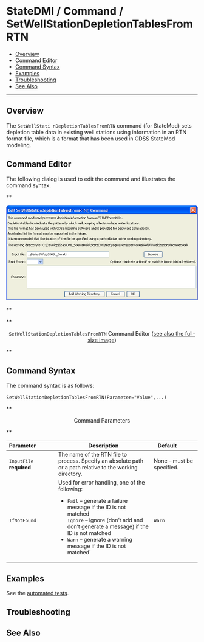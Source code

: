 # StateDMI / Command / SetWellStationDepletionTablesFromRTN #

* [Overview](#overview)
* [Command Editor](#command-editor)
* [Command Syntax](#command-syntax)
* [Examples](#examples)
* [Troubleshooting](#troubleshooting)
* [See Also](#see-also)

-------------------------

## Overview ##

The `SetWellStati nDepletionTablesFromRTN` command (for StateMod)
sets depletion table data in existing well stations using information in an RTN format file,
which is a format that has been used in CDSS StateMod modeling.

## Command Editor ##

The following dialog is used to edit the command and illustrates the command syntax.

**<p style="text-align: center;">
![SetWellStationDepletionTablesFromRTN](SetWellStationDepletionTablesFromRTN.png)
</p>**

**<p style="text-align: center;">
`SetWellStationDepletionTablesFromRTN` Command Editor (<a href="../SetWellStationDepletionTablesFromRTN.png">see also the full-size image</a>)
</p>**

## Command Syntax ##

The command syntax is as follows:

```text
SetWellStationDepletionTablesFromRTN(Parameter="Value",...)
```
**<p style="text-align: center;">
Command Parameters
</p>**

| **Parameter**&nbsp;&nbsp;&nbsp;&nbsp;&nbsp;&nbsp;&nbsp;&nbsp;&nbsp;&nbsp;&nbsp;&nbsp; | **Description** | **Default**&nbsp;&nbsp;&nbsp;&nbsp;&nbsp;&nbsp;&nbsp;&nbsp;&nbsp;&nbsp; |
| --------------|-----------------|----------------- |
| `InputFile`<br>**required** | The name of the RTN file to process.  Specify an absolute path or a path relative to the working directory. | None – must be specified. |
| `IfNotFound` | Used for error handling, one of the following:<ul><li>`Fail` – generate a failure message if the ID is not matched</li></li>`Ignore` – ignore (don’t add and don’t generate a message) if the ID is not matched</li><li>`Warn` – generate a warning message if the ID is not matched`</li></ul> | `Warn` |

## Examples ##

See the [automated tests](https://github.com/OpenCDSS/cdss-app-statedmi-test/tree/master/test/regression/commands/SetWellStationDepletionTablesFromRTN).

## Troubleshooting ##

## See Also ##

